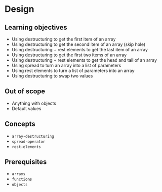 # Design

## Learning objectives

- Using destructuring to get the first item of an array
- Using destructuring to get the second item of an array (skip hole)
- Using destructuring + rest elements to get the last item of an array
- Using destructuring to get the first two items of an array
- Using destructuring + rest elements to get the head and tail of an array
- Using spread to turn an array into a list of parameters
- Using rest elements to turn a list of parameters into an array
- Using destructuring to swap two values

## Out of scope

- Anything with objects
- Default values

## Concepts

- `array-destructuring`
- `spread-operator`
- `rest-elements`

## Prerequisites

- `arrays`
- `functions`
- `objects`
